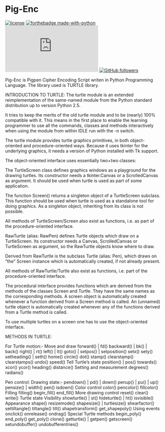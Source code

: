 # Pig-Enc

[![license](https://img.shields.io/github/license/DAVFoundation/captain-n3m0.svg?style=flat-square)](https://github.com/DAVFoundation/captain-n3m0/blob/master/LICENSE)
[![forthebadge made-with-python](http://ForTheBadge.com/images/badges/made-with-python.svg)](https://www.python.org/)
[![Only 32 Kb](https://badge-size.herokuapp.com/Naereen/StrapDown.js/master/strapdown.min.js)](https://github.com/Naereen/StrapDown.js/blob/master/strapdown.min.js)
[![GitHub followers](https://img.shields.io/github/followers/Naereen.svg?style=social&label=Follow&maxAge=2592000)](https://github.com/Naereen?tab=followers)

Pig-Enc is Pigpen Cipher Encoding Script writen in Python Programming Language.
The library used is TURTLE library.

INTRODUCTION TO TURTLE:
The turtle module is an extended reimplementation of the same-named module from the Python standard distribution up to version Python 2.5.

It tries to keep the merits of the old turtle module and to be (nearly) 100% compatible with it. This means in the first place to enable the learning programmer to use all the commands, classes and methods interactively when using the module from within IDLE run with the -n switch.

The turtle module provides turtle graphics primitives, in both object-oriented and procedure-oriented ways. Because it uses tkinter for the underlying graphics, it needs a version of Python installed with Tk support.

The object-oriented interface uses essentially two+two classes:

The TurtleScreen class defines graphics windows as a playground for the drawing turtles. Its constructor needs a tkinter.Canvas or a ScrolledCanvas as argument. It should be used when turtle is used as part of some application.

The function Screen() returns a singleton object of a TurtleScreen subclass. This function should be used when turtle is used as a standalone tool for doing graphics. As a singleton object, inheriting from its class is not possible.

All methods of TurtleScreen/Screen also exist as functions, i.e. as part of the procedure-oriented interface.

RawTurtle (alias: RawPen) defines Turtle objects which draw on a TurtleScreen. Its constructor needs a Canvas, ScrolledCanvas or TurtleScreen as argument, so the RawTurtle objects know where to draw.

Derived from RawTurtle is the subclass Turtle (alias: Pen), which draws on “the” Screen instance which is automatically created, if not already present.

All methods of RawTurtle/Turtle also exist as functions, i.e. part of the procedure-oriented interface.

The procedural interface provides functions which are derived from the methods of the classes Screen and Turtle. They have the same names as the corresponding methods. A screen object is automatically created whenever a function derived from a Screen method is called. An (unnamed) turtle object is automatically created whenever any of the functions derived from a Turtle method is called.

To use multiple turtles on a screen one has to use the object-oriented interface.

METHODS IN TURTLE:

For Turtle motion:-
Move and draw
  forward() | fd()
  backward() | bk() | back()
  right() | rt()
  left() | lt()
  goto() | setpos() | setposition()
  setx()
  sety()
  setheading() | seth()
  home()
  circle()
  dot()
  stamp()
  clearstamp()
  clearstamps()
  undo()
  speed()
Tell Turtle’s state
  position() | pos()
  towards()
  xcor()
  ycor()
  heading()
  distance()
Setting and measurement
  degrees()
  radians()

Pen control:
Drawing state:-
  pendown() | pd() | down()
  penup() | pu() | up()
  pensize() | width()
  pen()
  isdown()
Color control
  color()
  pencolor()
  fillcolor()
  Filling
  filling()
  begin_fill()
  end_fill()
More drawing control
  reset()
  clear()
  write()
Turtle state
Visibility
  showturtle() | st()
  hideturtle() | ht()
  isvisible()
Appearance
  shape()
  resizemode()
  shapesize() | turtlesize()
  shearfactor()
  settiltangle()
  tiltangle()
  tilt()
  shapetransform()
  get_shapepoly()
Using events
  onclick()
  onrelease()
  ondrag()
Special Turtle methods
  begin_poly()
  end_poly()
  get_poly()
  clone()
  getturtle() | getpen()
  getscreen()
  setundobuffer()
  undobufferentries()
